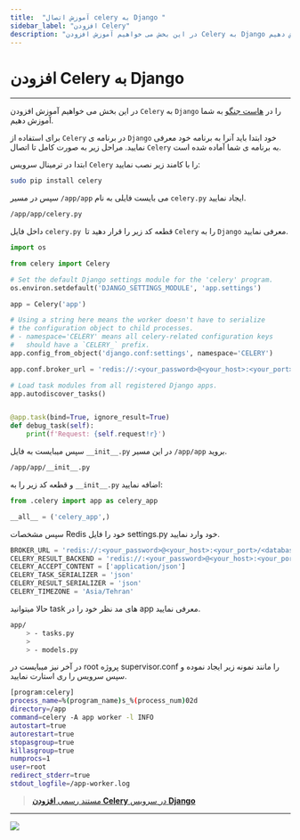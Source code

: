 ```yaml
---
title:  "آموزش اتصال celery به Django "
sidebar_label: "افزودن Celery"
description: "در این بخش می خواهیم آموزش افزودن Celery به Django هاست جنگو به شما آموزش دهیم"
---
```


# افزودن Celery به Django
---

در این بخش می خواهیم آموزش افزودن `Celery` به `Django` را در [هاست جنگو](https://chabokan.net/cloud-hosting/python/django/) به شما آموزش دهیم.

برای استفاده از `Celery` در برنامه ی `Django` خود ابتدا باید آنرا به برنامه خود معرفی نمایید. مراحل زیر به صورت کامل تا اتصال `Celery` به برنامه ی شما آماده شده است.

ابتدا در ترمینال سرویس `Celery` را با کامند زیر نصب نمایید:

```bash
sudo pip install celery
```

سپس در مسیر `/app/app` می بایست فایلی به نام `celery.py` ایجاد نمایید.

```bash
/app/app/celery.py
```

داخل فایل `celery.py `قطعه کد زیر را قرار دهید تا `Celery` را به `Django` معرفی نمایید.

```python
import os

from celery import Celery

# Set the default Django settings module for the 'celery' program.
os.environ.setdefault('DJANGO_SETTINGS_MODULE', 'app.settings')

app = Celery('app')

# Using a string here means the worker doesn't have to serialize
# the configuration object to child processes.
# - namespace='CELERY' means all celery-related configuration keys
#   should have a `CELERY_` prefix.
app.config_from_object('django.conf:settings', namespace='CELERY')

app.conf.broker_url = 'redis://:<your_password>@<your_host>:<your_port>/<database_number>'

# Load task modules from all registered Django apps.
app.autodiscover_tasks()


@app.task(bind=True, ignore_result=True)
def debug_task(self):
    print(f'Request: {self.request!r}')
```

سپس میبایست به فایل `__init__.py` در این مسیر `/app/app` بروید.

```bash
/app/app/__init__.py
```

و قطعه کد زیر را به `__init__.py` اضافه نمایید:

```python
from .celery import app as celery_app

__all__ = ('celery_app',)
```

سپس مشخصات Redis خود را فایل settings.py خود وارد نمایید.

```python
BROKER_URL = 'redis://:<your_password>@<your_host>:<your_port>/<database_number>'
CELERY_RESULT_BACKEND = 'redis://:<your_password>@<your_host>:<your_port>/<database_number>'
CELERY_ACCEPT_CONTENT = ['application/json']
CELERY_TASK_SERIALIZER = 'json'
CELERY_RESULT_SERIALIZER = 'json'
CELERY_TIMEZONE = 'Asia/Tehran'
```

حالا میتوانید task های مد نظر خود را در app معرفی نمایید.

```bash
app/
    > - tasks.py
    >
    > - models.py
```

در آخر نیز میبایست در root پروژه supervisor.conf را مانند نمونه زیر ایجاد نموده و سپس سرویس را ری استارت نمایید.

```bash
[program:celery]
process_name=%(program_name)s_%(process_num)02d
directory=/app
command=celery -A app worker -l INFO
autostart=true
autorestart=true
stopasgroup=true
killasgroup=true
numprocs=1
user=root
redirect_stderr=true
stdout_logfile=/app-worker.log
```

> [مستند رسمی **افزودن Celery** در سرویس **Django**](https://docs.celeryq.dev/en/stable/django/first-steps-with-django.html)

---
<a href="https://hub.chabokan.net/fa/services/create/django" ><img src="https://s1.chabokan.net/docs/images/django-banner.png" /></a>
